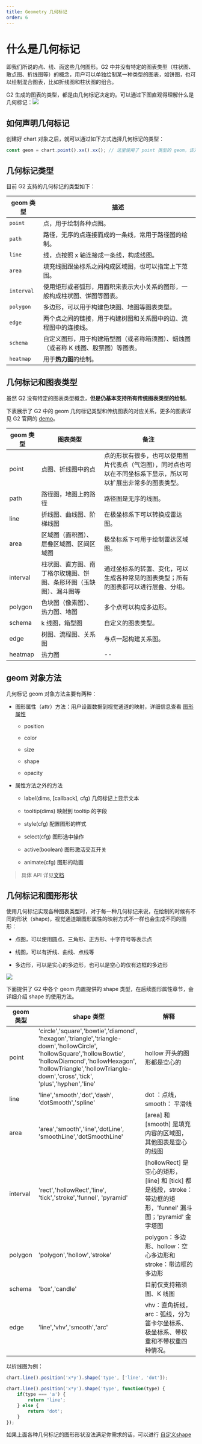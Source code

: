 ```yaml
---
title: Geometry 几何标记
order: 6
---
```


# 什么是几何标记

即我们所说的点、线、面这些几何图形。G2 中并没有特定的图表类型（柱状图、散点图、折线图等）的概念，用户可以单独绘制某一种类型的图表，如饼图，也可以绘制混合图表，比如折线图和柱状图的组合。

G2 生成的图表的类型，都是由几何标记决定的。可以通过下图直观得理解什么是几何标记：![](https://gw.alipayobjects.com/mdn/rms_2274c3/afts/img/A*_r5_SIX-5FMAAAAAAAAAAABkARQnAQ)

## 如何声明几何标记

创建好 chart 对象之后，就可以通过如下方式选择几何标记的类型：

```javascript
const geom = chart.point().xx().xx(); // 这里使用了 point 类型的 geom，该方法会返回 geom 对象
```

## 几何标记类型

目前 G2 支持的几何标记的类型如下：

| geom 类型 | 描述 |
| --- | --- |
| `point` | 点，用于绘制各种点图。 |
| `path` | 路径，无序的点连接而成的一条线，常用于路径图的绘制。 |
| `line` | 线，点按照 x 轴连接成一条线，构成线图。 |
| `area` | 填充线图跟坐标系之间构成区域图，也可以指定上下范围。 |
| `interval` | 使用矩形或者弧形，用面积来表示大小关系的图形，一般构成柱状图、饼图等图表。 |
| `polygon` | 多边形，可以用于构建色块图、地图等图表类型。 |
| `edge` | 两个点之间的链接，用于构建树图和关系图中的边、流程图中的连接线。 |
| `schema` | 自定义图形，用于构建箱型图（或者称箱须图）、蜡烛图（或者称 K 线图、股票图）等图表。 |
| `heatmap` | 用于**热力图**的绘制。 |

## 几何标记和图表类型

虽然 G2 没有特定的图表类型概念，**但是仍基本支持所有传统图表类型的绘制**。

下表展示了 G2 中的 geom 几何标记类型和传统图表的对应关系，更多的图表详见 G2 官网的 [demo](/zh/examples/line/basic)。

| geom 类型 | 图表类型 | 备注 |
| --- | --- | --- |
| point | 点图、折线图中的点 | 点的形状有很多，也可以使用图片代表点（气泡图），同时点也可以在不同坐标系下显示，所以可以扩展出非常多的图表类型。 |
| path | 路径图，地图上的路径 | 路径图是无序的线图。 |
| line | 折线图、曲线图、阶梯线图 | 在极坐标系下可以转换成雷达图。 |
| area | 区域图（面积图）、层叠区域图、区间区域图 | 极坐标系下可用于绘制雷达区域图。 |
| interval | 柱状图、直方图、南丁格尔玫瑰图、饼图、条形环图（玉缺图）、漏斗图等 | 通过坐标系的转置、变化，可以生成各种常见的图表类型；所有的图表都可以进行层叠、分组。 |
| polygon | 色块图（像素图）、热力图、地图 | 多个点可以构成多边形。 |
| schema | k 线图，箱型图 | 自定义的图表类型。 |
| edge | 树图、流程图、关系图 | 与点一起构建关系图。 |
| heatmap | 热力图 | -- |

## geom 对象方法

几何标记 geom 对象方法主要有两种：

- 图形属性（attr）方法：用户设置数据到视觉通道的映射，详细信息查看 [图形属性](/zh/docs/manual/tutorial/attribute)

  - position

  - color

  - size

  - shape

  - opacity

- 属性方法之外的方法

  - label(dims, [callback], cfg) 几何标记上显示文本

  - tooltip(dims) 映射到 tooltip 的字段

  - style(cfg) 配置图形的样式

  - select(cfg) 图形选中操作

  - active(boolean) 图形激活交互开关

  - animate(cfg) 图形的动画

> 具体 API 详见[文档](/zh/docs/api/geometry)

## 几何标记和图形形状

使用几何标记实现各种图表类型时，对于每一种几何标记来说，在绘制的时候有不同的形状（shape)，视觉通道跟图形属性的映射方式不一样也会生成不同的图形：

- 点图，可以使用圆点、三角形、正方形、十字符号等表示点

- 线图，可以有折线、曲线、点线等

- 多边形，可以是实心的多边形，也可以是空心的仅有边框的多边形

![](https://gw.alipayobjects.com/mdn/rms_2274c3/afts/img/A*IVY9T7Ht1BQAAAAAAAAAAABkARQnAQ)

下面提供了 G2 中各个 geom 内置提供的 shape 类型，在后续图形属性章节，会详细介绍 shape 的使用方法。

| geom 类型 | shape 类型 | 解释 |
| --- | --- | --- |
| point | 'circle','square','bowtie','diamond',<br />'hexagon','triangle','triangle-down','hollowCircle',<br />'hollowSquare','hollowBowtie',<br />'hollowDiamond','hollowHexagon',<br />'hollowTriangle','hollowTriangle-down','cross','tick',<br />'plus','hyphen','line' | hollow 开头的图形都是空心的 |
| line | 'line','smooth','dot','dash',<br />'dotSmooth','spline' | dot ：点线，smooth： 平滑线 |
| area | 'area','smooth','line','dotLine',<br />'smoothLine','dotSmoothLine' | [area] 和 [smooth] 是填充内容的区域图，其他图表是空心的线图 |
| interval | 'rect','hollowRect','line',<br />'tick','stroke','funnel', 'pyramid' | [hollowRect] 是空心的矩形， [line] 和 [tick] 都是线段，stroke：带边框的矩形，'funnel' 漏斗图；'pyramid' 金字塔图 |
| polygon | 'polygon','hollow','stroke' | polygon：多边形、hollow：空心多边形和 stroke：带边框的多边形 |
| schema | 'box','candle' | 目前仅支持箱须图、K 线图 |
| edge | 'line','vhv','smooth','arc' | vhv：直角折线，arc：弧线，分为笛卡尔坐标系、极坐标系、带权重和不带权重四种情况。 |

以折线图为例：

```javascript
chart.line().position('x*y').shape('type', ['line', 'dot']);

chart.line().position('x*y').shape('type', function(type) {
	if(type === 'a') {
    	return 'line';
    } else {
    	return 'dot';
    }
});
```

如果上面各种几何标记的图形形状没法满足你需求的话，可以进行 [自定义shape](/zh/docs/manual/tutorial/shape)
